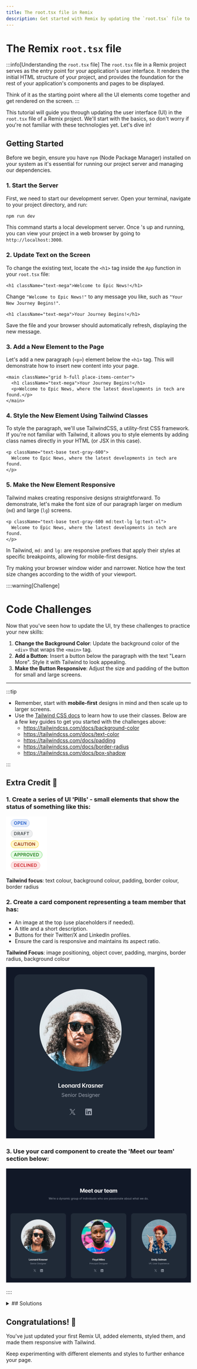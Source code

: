 ```yaml
---
title: The root.tsx file in Remix
description: Get started with Remix by updating the `root.tsx` file to change the user interface (UI) of your project.
---
```


# The Remix `root.tsx` file

:::info[Understanding the `root.tsx` file]
The `root.tsx` file in a Remix project serves as the entry point for your application's user interface. It renders the initial HTML structure of your project, and provides the foundation for the rest of your application's components and pages to be displayed.

Think of it as the starting point where all the UI elements come together and get rendered on the screen.
:::

This tutorial will guide you through updating the user interface (UI) in the `root.tsx` file of a Remix project. We'll start with the basics, so don't worry if you're not familiar with these technologies yet. Let's dive in!

## Getting Started

Before we begin, ensure you have `npm` (Node Package Manager) installed on your system as it's essential for running our project server and managing our dependencies.

### 1. Start the Server

First, we need to start our development server. Open your terminal, navigate to your project directory, and run:

```bash title="Running the server with npm"
npm run dev
```

This command starts a local development server. Once 's up and running, you can view your project in a web browser by going to `http://localhost:3000`.

### 2. Update Text on the Screen

To change the existing text, locate the `<h1>` tag inside the `App` function in your `root.tsx` file:

```tsx title="app/root.tsx" showLineNumbers
<h1 className="text-mega">Welcome to Epic News!</h1>
```

Change `"Welcome to Epic News!"` to any message you like, such as `"Your New Journey Begins!"`.

```tsx title="app/root.tsx" showLineNumbers
<h1 className="text-mega">Your Journey Begins!</h1>
```

Save the file and your browser should automatically refresh, displaying the new message.

### 3. Add a New Element to the Page

Let's add a new paragraph (`<p>`) element below the `<h1>` tag. This will demonstrate how to insert new content into your page.

```tsx title="app/root.tsx" showLineNumbers
<main className="grid h-full place-items-center">
  <h1 className="text-mega">Your Journey Begins!</h1>
  <p>Welcome to Epic News, where the latest developments in tech are found.</p>
</main>
```

### 4. Style the New Element Using Tailwind Classes

To style the paragraph, we'll use TailwindCSS, a utility-first CSS framework. If you're not familiar with Tailwind, it allows you to style elements by adding class names directly in your HTML (or JSX in this case).

```tsx title="app/root.tsx" showLineNumbers
<p className="text-base text-gray-600">
  Welcome to Epic News, where the latest developments in tech are found.
</p>
```

### 5. Make the New Element Responsive

Tailwind makes creating responsive designs straightforward. To demonstrate, let's make the font size of our paragraph larger on medium (`md`) and large (`lg`) screens.

```tsx title="app/root.tsx" showLineNumbers
<p className="text-base text-gray-600 md:text-lg lg:text-xl">
  Welcome to Epic News, where the latest developments in tech are found.
</p>
```

In Tailwind, `md:` and `lg:` are responsive prefixes that apply their styles at specific breakpoints, allowing for mobile-first designs.

Try making your browser window wider and narrower. Notice how the text size changes according to the width of your viewport.

::::warning[Challenge]

# Code Challenges

Now that you've seen how to update the UI, try these challenges to practice your new skills:

1. **Change the Background Color**: Update the background color of the `<div>` that wraps the `<main>` tag.
2. **Add a Button**: Insert a button below the paragraph with the text "Learn More". Style it with Tailwind to look appealing.
3. **Make the Button Responsive**: Adjust the size and padding of the button for small and large screens.

---

:::tip

- Remember, start with **mobile-first** designs in mind and then scale up to larger screens.
- Use the [Tailwind CSS docs](https://tailwindcss.com/docs) to learn how to use their classes. Below are a few key guides to get you started with the challenges above:
  - https://tailwindcss.com/docs/background-color
  - https://tailwindcss.com/docs/text-color
  - https://tailwindcss.com/docs/padding
  - https://tailwindcss.com/docs/border-radius
  - https://tailwindcss.com/docs/box-shadow

:::

## Extra Credit 🚀

### 1. Create a series of UI 'Pills' - small elements that show the status of something like this:

![UI Pills challenge](../../../assets/png/ui-pills.png)

​**Tailwind focus**: text colour, background colour, padding, border colour, border radius

### 2. Create a card component representing a team member that has:

- An image at the top (use placeholders if needed).
- A title and a short description.
- Buttons for their Twitter/X and LinkedIn profiles.
- Ensure the card is responsive and maintains its aspect ratio.

**Tailwind Focus**: image positioning, object cover, padding, margins, border radius, background colour

![Card component design](../../../assets/png/image-20240211133548566.png)

### 3. Use your card component to create the 'Meet our team' section below:

!['Meet our team' section design](../../../assets/png/image-20240211133808485.png)

::::

<details>
  <summary>
    ## Solutions
  </summary>

  <div>
    There are actually lots of ways you could complete these challenges. Below are a few.

    ---

    ### 1. Change the Background Color

    ```tsx title="app/root.tsx" showLineNumbers
    <div className="flex h-screen flex-col justify-between bg-blue-100">
    ```

    ### 2. Add a Button

    ```tsx title="app/root.tsx" showLineNumbers
    <button className="px-4 py-2 bg-blue-500 text-white rounded-md">
      Learn More
    </button>
    ```

    ### 3. Make the Button Responsive

    ```tsx title="app/root.tsx" showLineNumbers
    <button className="px-4 py-2 md:px-6 md:py-3 lg:px-8 lg:py-4 bg-blue-500 text-white rounded-md">
      Learn More
    </button>
    ```

  </div>

</details>

## Congratulations! 🥳

You've just updated your first Remix UI, added elements, styled them, and made them responsive with Tailwind.

Keep experimenting with different elements and styles to further enhance your page.
